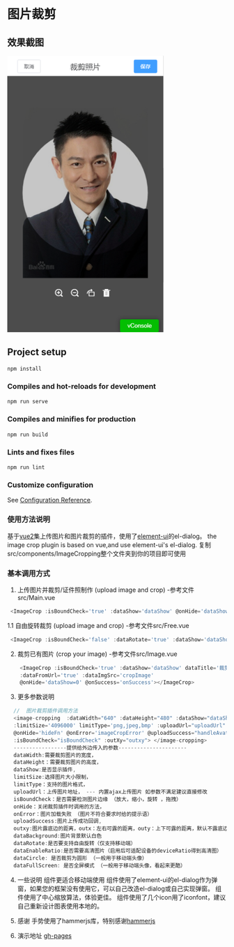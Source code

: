# 图片裁剪

## 效果截图
<img width="360px" src="https://raw.githubusercontent.com/superchangme/ImageCropping/master/src/assets/snap2.png">

## Project setup
```
npm install
```

### Compiles and hot-reloads for development
```
npm run serve
```

### Compiles and minifies for production
```
npm run build
```

### Lints and fixes files
```
npm run lint
```

### Customize configuration
See [Configuration Reference](https://cli.vuejs.org/config/).

### 使用方法说明

基于[vue2](https://github.com/vuejs/vue)集上传图片和图片裁剪的插件，使用了[element-ui](https://github.com/ElemeFE/element/issues)的el-dialog。
the image crop plugin is based on vue,and use element-ui's el-dialog.
复制src/components/ImageCropping整个文件夹到你的项目即可使用


### 基本调用方式

1. 上传图片并裁剪/证件照制作 (upload image and crop) -参考文件src/Main.vue
```javascript
 <ImageCrop :isBoundCheck='true' :dataShow='dataShow' @onHide='dataShow=0' @onSuccess='onSuccess'></ImageCrop>
```
1.1 自由旋转裁剪 (upload image and crop) -参考文件src/Free.vue
```javascript
 <ImageCrop :isBoundCheck='false' :dataRotate='true' :dataShow='dataShow' @onHide='dataShow=0' @onSuccess='onSuccess'></ImageCrop>
```

2. 裁剪已有图片 (crop your image) -参考文件src/Image.vue
```javascript
    <ImageCrop :isBoundCheck='true' :dataShow='dataShow' dataTitle='裁剪照片'
    :dataFromUrl='true' :dataImgSrc='cropImage' 
    @onHide='dataShow=0' @onSuccess='onSuccess'></ImageCrop>
```

3. 更多参数说明
```javascript
  //  图片裁剪插件调用方法
  <image-cropping  :dataWidth="640" :dataHeight="480" :dataShow="dataShow" 
  :limitSize='4096000' limitType='png,jpeg,bmp' :uploadUrl="uploadUrl" 
  @onHide='hideFn' @onError='imageCropError' @uploadSuccess="handleAvatarSuccess" 
  :isBoundCheck="isBoundCheck" :outXy="outxy"> </image-cropping>
  -----------------提供给外边传入的参数----------------------
  dataWidth:需要裁剪图片的宽度，
  dataHeight：需要裁剪图片的高度，
  dataShow:是否显示插件,
  limitSize:选择图片大小限制，
  limitType：支持的图片格式，
  uploadUrl：上传图片地址， --- 内置ajax上传图片 如参数不满足建议直接修改
  isBoundCheck：是否需要检测图片边缘 （放大，缩小，旋转 ，拖拽）
  onHide：关闭裁剪插件时调用的方法，
  onError：图片加载失败 （图片不符合要求时给的提示语）
  uploadSuccess:图片上传成功回调,
  outxy:图片露底边的距离，outx：左右可露的距离，outy：上下可露的距离，默认不露底边
  dataBackground:图片背景默认白色
  dataRotate:是否要支持自由旋转（仅支持移动端）
  dataEnableRatio:是否需要高清图片（启用后可适配设备的deviceRatio得到高清图）
  dataCircle: 是否裁剪为圆形 （一般用于移动端头像）
  dataFullScreen: 是否全屏模式 （一般用于移动端头像，看起来更酷）
```

4. 一些说明
 组件更适合移动端使用
 组件使用了element-ui的el-dialog作为弹窗，如果您的框架没有使用它，可以自己改造el-dialog或自己实现弹窗。
 组件使用了中心缩放算法，体验更佳。
 组件使用了几个icon用了iconfont，建议自己重新设计图表使用本地的。

5. 感谢
手势使用了hammerjs库，特别感谢[hammerjs](https://github.com/hammerjs/hammerjs.github.io)

6. 演示地址
[gh-pages](https://superchangme.github.io/ImageCropping/)

